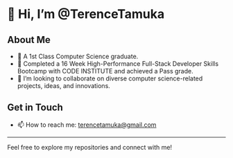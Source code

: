  # 👋 Hi, I’m @TerenceTamuka

 ## About Me
 - 👀 A 1st Class Computer Science graduate.
- 🌱 Completed a 16 Week High-Performance Full-Stack Developer Skills Bootcamp with CODE INSTITUTE and achieved a Pass grade.
- 💞️ I’m looking to collaborate on diverse computer science-related projects, ideas, and innovations.


## Get in Touch
- 📫 How to reach me: [terencetamuka@gmail.com](mailto:terencetamuka@gmail.com)

---

Feel free to explore my repositories and connect with me!

<!---
TerenceTamuka/TerenceTamuka is a ✨ special ✨ repository because its `README.md` (this file) appears on your GitHub profile.
You can click the Preview link to take a look at your changes.
--->

